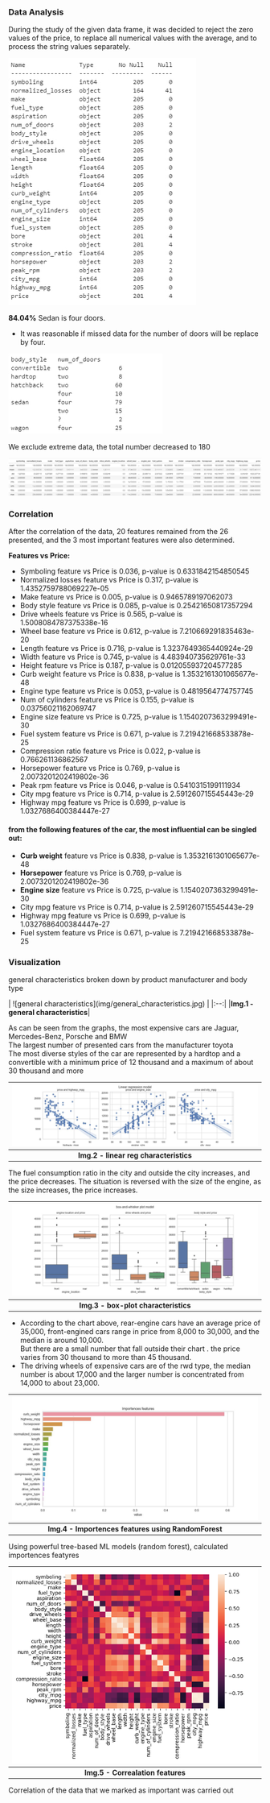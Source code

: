 ### Data Analysis 
During the study of the given data frame, it was decided to reject the zero values of the price, to replace all numerical values with the average, and to process the string values separately.

![describe](img/describe.jpg)

<b>84.04%</b> Sedan is four doors.

* It was reasonable if missed data for the number of doors will be replace by four.

![describe](img/num_of_doors.jpg)

We exclude extreme data, the total number decreased to 180

![describe](img/Result_description.png)

### Correlation

<p>After the correlation of the data, 20 features remained from the 26 presented, and the 3 most important features were also determined.</p>
<b>Features vs Price:</b>

* Symboling feature vs Price is 0.036, p-value is 0.6331842154850545<br>
* Normalized losses feature vs Price is 0.317, p-value is 1.4352759788069227e-05<br>
* Make feature vs Price is 0.005, p-value is 0.9465789197062073<br>
* Body style feature vs Price is 0.085, p-value is 0.25421650817357294<br>
* Drive wheels feature vs Price is 0.565, p-value is 1.5008084787375338e-16<br>
* Wheel base feature vs Price is 0.612, p-value is 7.210669291835463e-20<br>
* Length feature vs Price is 0.716, p-value is 1.3237649365440924e-29<br>
* Width feature vs Price is 0.745, p-value is 4.483940735629761e-33<br>
* Height feature vs Price is 0.187, p-value is 0.012055937204577285<br>
* Curb weight feature vs Price is 0.838, p-value is 1.3532161301065677e-48<br>
* Engine type feature vs Price is 0.053, p-value is 0.4819564774757745<br>
* Num of cylinders feature vs Price is 0.155, p-value is 0.03756021162069747<br>
* Engine size feature vs Price is 0.725, p-value is 1.1540207363299491e-30<br>
* Fuel system feature vs Price is 0.671, p-value is 7.219421668533878e-25<br>
* Compression ratio feature vs Price is 0.022, p-value is 0.766261136862567<br>
* Horsepower feature vs Price is 0.769, p-value is 2.0073201202419802e-36<br>
* Peak rpm feature vs Price is 0.046, p-value is 0.5410315199111934<br>
* City mpg feature vs Price is 0.714, p-value is 2.591260715545443e-29<br>
* Highway mpg feature vs Price is 0.699, p-value is 1.0327686400384447e-27

#### from the following features of the car, the most influential can be singled out:

* <b>Curb weight</b> feature vs Price is 0.838, p-value is 1.3532161301065677e-48<br>
* <b>Horsepower</b> feature vs Price is 0.769, p-value is 2.0073201202419802e-36<br>
* <b>Engine size</b> feature vs Price is 0.725, p-value is 1.1540207363299491e-30<br>
* City mpg feature vs Price is 0.714, p-value is 2.591260715545443e-29<br>
* Highway mpg feature vs Price is 0.699, p-value is 1.0327686400384447e-27<br>
* Fuel system feature vs Price is 0.671, p-value is 7.219421668533878e-25<br>

### Visualization

<p>general characteristics broken down by product manufacturer and body type</p>
| ![general characteristics](img/general_characteristics.jpg) |
|:--:|
|<b>Img.1 - general characteristics</b>|

<p>As can be seen from the graphs, the most expensive cars are Jaguar, Mercedes-Benz, Porsche and BMW<br>
The largest number of presented cars from the manufacturer toyota<br>
The most diverse styles of the car are represented by a hardtop and a convertible with a minimum price of 12 thousand and a maximum of about 30 thousand and more</p>

| ![linear regresssion models](img/linear_regression_model.jpg) |
|:--:|
|<b>Img.2 - linear reg characteristics</b>|

<p>The fuel consumption ratio in the city and outside the city increases, and the price decreases. The situation is reversed with the size of the engine, as the size increases, the price increases.</p>

| ![box-and-whisker plot model.jpg](img/box-and-whisker_plot_model.jpg) |
|:--:|
|<b>Img.3 - box-plot characteristics</b>|

* According to the chart above, rear-engine cars have an average price of 35,000, front-engined cars range in price from 8,000 to 30,000, and the median is around 10,000.<br> But there are a small number that fall outside their chart . the price varies from 30 thousand to more than 45 thousand.<br>
* The driving wheels of expensive cars are of the rwd type, the median number is about 17,000 and the larger number is concentrated from 14,000 to about 23,000.

| ![importences features](img/importences_features.jpg) |
|:--:|
|<b>Img.4 - Importences features using RandomForest</b>|

<p>Using powerful tree-based ML models (random forest), calculated importences featyres</p>

| ![linear regresssion models](img/output.png) |
|:--:|
|<b>Img.5 - Correalation features </b>|

<p>Correlation of the data that we marked as important was carried out</p>
